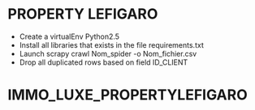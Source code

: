 # PROPERTY LEFIGARO

- Create a virtualEnv Python2.5
- Install all libraries that exists in the file requirements.txt
- Launch scrapy crawl Nom_spider -o Nom_fichier.csv
- Drop all duplicated rows based on field ID_CLIENT

# IMMO_LUXE_PROPERTYLEFIGARO
